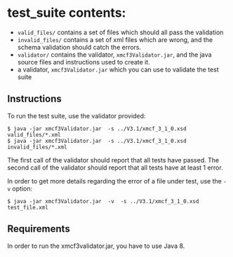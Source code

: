 # test_suite contents:

* `valid_files/` contains a set of files which should all pass the validation
* `invalid_files/` contains a set of xml files which are wrong, and the schema validation should catch the errors.
* `validator/` contains the validator, `xmcf3Validator.jar`, and the java source files and instructions used to create it.
* a validator, `xmcf3Validator.jar` which you can use to validate the test suite

## Instructions

To run the test suite, use the validator provided:

    $ java -jar xmcf3Validator.jar  -s ../V3.1/xmcf_3_1_0.xsd  valid_files/*.xml
    $ java -jar xmcf3Validator.jar  -s ../V3.1/xmcf_3_1_0.xsd  invalid_files/*.xml

The first call  of the validator should report that all tests have passed.
The second call of the validator should report that all tests have at least 1 error.

In order to get more details regarding the error of a file under test, use the `-v` option:

    $ java -jar xmcf3Validator.jar  -v  -s ../V3.1/xmcf_3_1_0.xsd  test_file.xml

## Requirements

In order to run the xmcf3validator.jar, you have to use Java 8.
